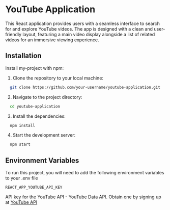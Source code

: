 # YouTube Application

This React application provides users with a seamless interface to search for and explore YouTube videos. The app is designed with a clean and user-friendly layout, featuring a main video display alongside a list of related videos for an immersive viewing experience.

## Installation

Install my-project with npm:

1. Clone the repository to your local machine:

```bash
  git clone https://github.com/your-username/youtube-application.git
```

2. Navigate to the project directory:

```bash
  cd youtube-application
```

3. Install the dependencies:

```bash
  npm install
```

4. Start the development server:

```bash
  npm start
```

## Environment Variables

To run this project, you will need to add the following environment variables to your .env file

`REACT_APP_YOUTUBE_API_KEY`

API key for the YouTube API - YouTube Data API. Obtain one by signing up at [YouTube API](https://developers.google.com/youtube/v3)
